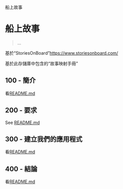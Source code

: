 船上故事

# 船上故事

> ...

基於“StoriesOnBoard”<https://www.storiesonboard.com/>

基於此存儲庫中包含的“故事映射手冊”

## 100 - 簡介

看[README.md](./100/README.md)

## 200 - 要求

See [README.md](./200/README.md)

## 300 - 建立我們的應用程式

看[README.md](./300/README.md)

## 400 - 結論

看[README.md](./400/README.md)
